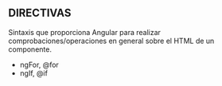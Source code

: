 
## DIRECTIVAS

Sintaxis que proporciona Angular para realizar comprobaciones/operaciones en general sobre el HTML de un componente.

* ngFor, @for
* ngIf, @if 